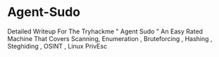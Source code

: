 # Agent-Sudo
Detailed Writeup For The Tryhackme " Agent Sudo " An Easy Rated Machine That Covers Scanning, Enumeration , Bruteforcing , Hashing , Steghiding , OSINT , Linux PrivEsc
